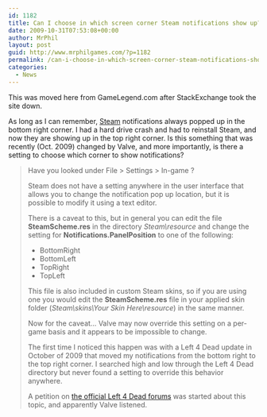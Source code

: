 ```yaml
---
id: 1182
title: Can I choose in which screen corner Steam notifications show up?
date: 2009-10-31T07:53:08+00:00
author: MrPhil
layout: post
guid: http://www.mrphilgames.com/?p=1182
permalink: /can-i-choose-in-which-screen-corner-steam-notifications-show-up/
categories:
  - News
---
```

This was moved here from GameLegend.com after StackExchange took the site down.
  
As long as I can remember, <a href="http://store.steampowered.com/" rel="nofollow">Steam</a> notifications always popped up in the bottom right corner. I had a hard drive crash and had to reinstall Steam, and now they are showing up in the top right corner. Is this something that was recently (Oct. 2009) changed by Valve, and more importantly, is there a setting to choose which corner to show notifications?

> Have you looked under File > Settings > In-game ?
> 
> Steam does not have a setting anywhere in the user interface that allows you to change the notification pop up location, but it is possible to modify it using a text editor.
> 
> There is a caveat to this, but in general you can edit the file **SteamScheme.res** in the directory _Steam\resource_ and change the setting for **Notifications.PanelPosition** to one of the following:
> 
>   * BottomRight
>   * BottomLeft
>   * TopRight
>   * TopLeft
> 
> This file is also included in custom Steam skins, so if you are using one you would edit the **SteamScheme.res** file in your applied skin folder (_Steam\skins\Your Skin Here\resource_) in the same manner.
> 
> Now for the caveat&#8230; Valve may now override this setting on a per-game basis and it appears to be impossible to change.
> 
> The first time I noticed this happen was with a Left 4 Dead update in October of 2009 that moved my notifications from the bottom right to the top right corner. I searched high and low through the Left 4 Dead directory but never found a setting to override this behavior anywhere.
> 
> A petition on <a title="[PETITION] Change position of the STEAM info bar to the upper right corner please." href="http://forums.steampowered.com/forums/showthread.php?t=932124" rel="nofollow">the official Left 4 Dead forums</a> was started about this topic, and apparently Valve listened.